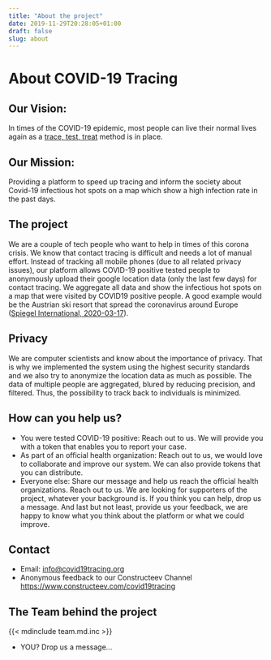 ```yaml
---
title: "About the project"
date: 2019-11-29T20:28:05+01:00
draft: false
slug: about
---
```


# About COVID-19 Tracing

## Our Vision:
In times of the COVID-19 epidemic, most people can live their normal lives again as a [trace, test, treat](https://www.theguardian.com/world/2020/mar/13/who-urges-countries-to-track-and-trace-every-covid-19-case) method is in place.

## Our Mission:
Providing a platform to speed up tracing and inform the society about Covid-19 infectious hot spots on a map which show a high infection rate in the past days.

## The project
We are a couple of tech people who want to help in times of this corona crisis. We know that contact tracing is difficult and needs a lot of manual effort.
Instead of tracking all mobile phones (due to all related privacy issues), our platform allows COVID-19 positive tested people to anonymously upload their google location data (only the last few days) for contact tracing. We aggregate all data and show the infectious hot spots on a map that were visited by COVID19 positive people. A good example would be the Austrian ski resort that spread the coronavirus around Europe ([Spiegel International, 2020-03-17](https://www.spiegel.de/international/europe/ischgl-austrian-ski-resort-flings-coronavirus-around-europe-a-68e10295-1d9c-42cc-9e52-7fea35436479)).


## Privacy
We are computer scientists and know about the importance of privacy. That is why we implemented the system using the highest security standards and we also try to anonymize the location data as much as possible. The data of multiple people are aggregated, blured by reducing precision, and filtered. Thus, the possibility to track back to individuals is minimized.  

## How can you help us?

* You were tested COVID-19 positive: Reach out to us. We will provide you with a token that enables you to report your case.
* As part of an official health organization: 
Reach out to us, we would love to collaborate and improve our system. We can also provide tokens that you can distribute.
* Everyone else: Share our message and help us reach the official health organizations. Reach out to us. We are looking for supporters of the project, whatever your background is. If you think you can help, drop us a message. And last but not least, provide us your feedback, we are happy to know what you think about the platform or what we could improve.

## Contact

* Email: info@covid19tracing.org
* Anonymous feedback to our Constructeev Channel https://www.constructeev.com/covid19tracing

## The Team behind the project

{{< mdinclude team.md.inc >}}
- YOU? Drop us a message...